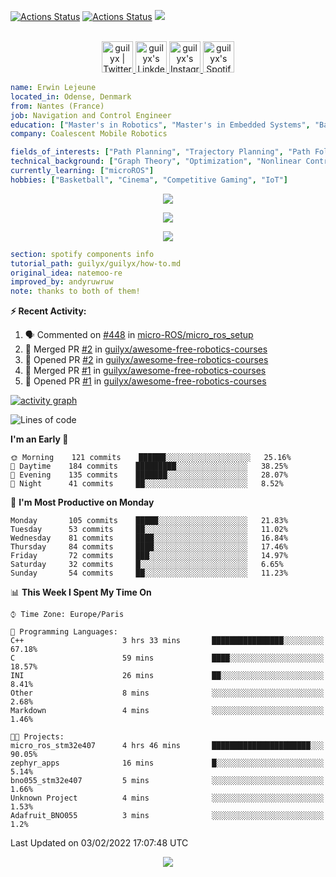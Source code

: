 [![Actions Status](https://github.com/guilyx/guilyx/workflows/wakatime-stats/badge.svg)](https://github.com/guilyx/guilyx/actions)
[![Actions Status](https://github.com/guilyx/guilyx/workflows/update-gh-activity/badge.svg)](https://github.com/guilyx/guilyx/actions)
![](https://visitor-badge.glitch.me/badge?page_id=guilyx.guilyx)

<p align="center">
<br/>
<a href="https://twitter.com/spida_rwin">
  <img alt="guilyx | Twitter" width="50px" src="https://user-images.githubusercontent.com/43545812/144034996-602b144a-16e1-41cc-99e7-c6040b20dcaf.png"/>
</a>
<a href="https://www.linkedin.com/in/erwinlejeune-lkn">
  <img alt="guilyx's LinkdeIN" width="50px" src="https://user-images.githubusercontent.com/43545812/144035037-0f415fc7-9f96-4517-a370-ccc6e78a714b.png" />
</a>
<a href="https://www.instagram.com/spid_erwin">
  <img alt="guilyx's Instagram" width="50px" src="https://user-images.githubusercontent.com/43545812/144035088-0dfb165f-8fe0-4d13-896c-876c29d2b128.png" />
</a>
<a href="https://open.spotify.com/user/11147618695?si=zZFn6uAGRLyoU02lsG50GA">
  <img alt="guilyx's Spotify" width="50px" src="https://user-images.githubusercontent.com/43545812/144035120-1ad5169b-91c7-4078-bef9-6a82c733f373.png" />
</a>
</p>

```yaml
name: Erwin Lejeune
located_in: Odense, Denmark
from: Nantes (France)
job: Navigation and Control Engineer
education: ["Master's in Robotics", "Master's in Embedded Systems", "Bachelor's in Electronics"]
company: Coalescent Mobile Robotics

fields_of_interests: ["Path Planning", "Trajectory Planning", "Path Following", "Behaviour Planning", "Localization", "Sensor Fusion", "Embedded Systems"]
technical_background: ["Graph Theory", "Optimization", "Nonlinear Control", "Real-Time Systems", "Automated Planning"]
currently_learning: ["microROS"]
hobbies: ["Basketball", "Cinema", "Competitive Gaming", "IoT"]
```

<p align="center">
  <img alig src="https://github-profile-trophy.vercel.app/?username=guilyx&column=6&rank=SSS,SS,S,AAA,AA,A,B,C" />
</p>

<p align="center">
  <a href="https://spotify-github-profile.vercel.app/api/view?uid=11147618695&redirect=true">
    <img src="https://spotify-github-profile.vercel.app/api/view?uid=11147618695&cover_image=true&theme=default&bar_color=e3e3e3&bar_color_cover=true">
  </a>
</p>

<p align="center">
  <img src="https://guilyx.vercel.app/api/top-played">
</p>
 
```yaml
section: spotify components info
tutorial_path: guilyx/guilyx/how-to.md
original_idea: natemoo-re
improved_by: andyruwruw
note: thanks to both of them!
```


**:zap: Recent Activity:**

<!--START_SECTION:activity-->
1. 🗣 Commented on [#448](https://github.com/micro-ROS/micro_ros_setup/issues/448) in [micro-ROS/micro_ros_setup](https://github.com/micro-ROS/micro_ros_setup)
2. 🎉 Merged PR [#2](https://github.com/guilyx/awesome-free-robotics-courses/pull/2) in [guilyx/awesome-free-robotics-courses](https://github.com/guilyx/awesome-free-robotics-courses)
3. 💪 Opened PR [#2](https://github.com/guilyx/awesome-free-robotics-courses/pull/2) in [guilyx/awesome-free-robotics-courses](https://github.com/guilyx/awesome-free-robotics-courses)
4. 🎉 Merged PR [#1](https://github.com/guilyx/awesome-free-robotics-courses/pull/1) in [guilyx/awesome-free-robotics-courses](https://github.com/guilyx/awesome-free-robotics-courses)
5. 💪 Opened PR [#1](https://github.com/guilyx/awesome-free-robotics-courses/pull/1) in [guilyx/awesome-free-robotics-courses](https://github.com/guilyx/awesome-free-robotics-courses)
<!--END_SECTION:activity-->

[![activity graph](https://activity-graph.herokuapp.com/graph?username=guilyx&custom_title=Erwin's%20activity%20graph&theme=github-light&hide_border=true)](https://github.com/ashutosh00710/github-readme-activity-graph)

<!--START_SECTION:waka-->
![Lines of code](https://img.shields.io/badge/From%20Hello%20World%20I%27ve%20Written-295%20Thousand%20lines%20of%20code-blue)

**I'm an Early 🐤** 

```text
🌞 Morning    121 commits    ██████░░░░░░░░░░░░░░░░░░░   25.16% 
🌆 Daytime    184 commits    █████████░░░░░░░░░░░░░░░░   38.25% 
🌃 Evening    135 commits    ███████░░░░░░░░░░░░░░░░░░   28.07% 
🌙 Night      41 commits     ██░░░░░░░░░░░░░░░░░░░░░░░   8.52%

```
📅 **I'm Most Productive on Monday** 

```text
Monday       105 commits    █████░░░░░░░░░░░░░░░░░░░░   21.83% 
Tuesday      53 commits     ██░░░░░░░░░░░░░░░░░░░░░░░   11.02% 
Wednesday    81 commits     ████░░░░░░░░░░░░░░░░░░░░░   16.84% 
Thursday     84 commits     ████░░░░░░░░░░░░░░░░░░░░░   17.46% 
Friday       72 commits     ███░░░░░░░░░░░░░░░░░░░░░░   14.97% 
Saturday     32 commits     █░░░░░░░░░░░░░░░░░░░░░░░░   6.65% 
Sunday       54 commits     ██░░░░░░░░░░░░░░░░░░░░░░░   11.23%

```


📊 **This Week I Spent My Time On** 

```text
⌚︎ Time Zone: Europe/Paris

💬 Programming Languages: 
C++                      3 hrs 33 mins       ████████████████░░░░░░░░░   67.18% 
C                        59 mins             ████░░░░░░░░░░░░░░░░░░░░░   18.57% 
INI                      26 mins             ██░░░░░░░░░░░░░░░░░░░░░░░   8.41% 
Other                    8 mins              ░░░░░░░░░░░░░░░░░░░░░░░░░   2.68% 
Markdown                 4 mins              ░░░░░░░░░░░░░░░░░░░░░░░░░   1.46%

🐱‍💻 Projects: 
micro_ros_stm32e407      4 hrs 46 mins       ██████████████████████░░░   90.05% 
zephyr_apps              16 mins             █░░░░░░░░░░░░░░░░░░░░░░░░   5.14% 
bno055_stm32e407         5 mins              ░░░░░░░░░░░░░░░░░░░░░░░░░   1.66% 
Unknown Project          4 mins              ░░░░░░░░░░░░░░░░░░░░░░░░░   1.53% 
Adafruit_BNO055          3 mins              ░░░░░░░░░░░░░░░░░░░░░░░░░   1.2%

```


 Last Updated on 03/02/2022 17:07:48 UTC
<!--END_SECTION:waka-->

<p align="center">
  <img src="https://capsule-render.vercel.app/api?type=waving&color=gradient&height=60&section=footer"/>
</p>
